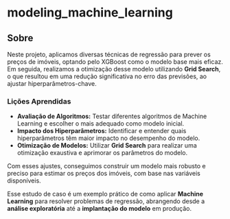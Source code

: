 # modeling_machine_learning

## Sobre
Neste projeto, aplicamos diversas técnicas de regressão para prever os preços de imóveis, optando pelo XGBoost como o modelo base mais eficaz. Em seguida, realizamos a otimização desse modelo utilizando **Grid Search**, o que resultou em uma redução significativa no erro das previsões, ao ajustar hiperparâmetros-chave.

### Lições Aprendidas

- **Avaliação de Algoritmos:** Testar diferentes algoritmos de Machine Learning e escolher o mais adequado como modelo inicial.
- **Impacto dos Hiperparâmetros:** Identificar e entender quais hiperparâmetros têm maior impacto no desempenho do modelo.
- **Otimização de Modelos:** Utilizar **Grid Search** para realizar uma otimização exaustiva e aprimorar os parâmetros do modelo.

Com esses ajustes, conseguimos construir um modelo mais robusto e preciso para estimar os preços dos imóveis, com base nas variáveis disponíveis.

Esse estudo de caso é um exemplo prático de como aplicar **Machine Learning** para resolver problemas de regressão, abrangendo desde a **análise exploratória** até a **implantação do modelo** em produção.
